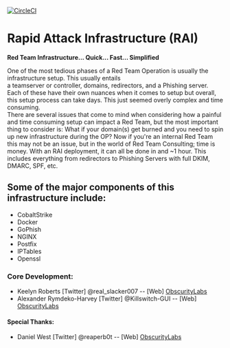 [![CircleCI](https://circleci.com/gh/obscuritylabs/RAI/tree/master.svg?style=svg)](https://circleci.com/gh/obscuritylabs/RAI/tree/master)
# Rapid Attack Infrastructure (RAI)
**Red Team Infrastructure... Quick... Fast... Simplified** 

One of the most tedious phases of a Red Team Operation is usually the infrastructure setup. This usually entails  
a teamserver or controller, domains, redirectors, and a Phishing server.  Each of these have their own nuances
when it comes to setup but overall, this setup process can take days.  This just seemed overly complex and time consuming.  
There are several issues that come to mind when considering how a painful and time consuming setup can impact a Red Team, but the most important thing to consider is: What if your domain(s) get burned and you need to spin up new infrastructure during the OP?  Now if you're an internal Red Team this may not be an issue, but in the world of Red Team Consulting; time is money. With an RAI deployment, it can all be done in and ~1 hour.  This includes everything from redirectors to Phishing Servers with full DKIM, DMARC, SPF, etc.  

## Some of the major components of this infrastructure include: 
- CobaltStrike
- Docker   
- GoPhish   
- NGINX   
- Postfix    
- IPTables   
- Openssl   

### Core Development:
* Keelyn Roberts [Twitter] @real_slacker007 -- [Web] [ObscurityLabs](http://blog.obscuritylabs.com)
* Alexander Rymdeko-Harvey [Twitter] @Killswitch-GUI -- [Web] [ObscurityLabs](http://blog.obscuritylabs.com)
  
#### Special Thanks:
- Daniel West [Twitter] @reaperb0t -- [Web] [ObscurityLabs](http://blog.obscuritylabs.com)

